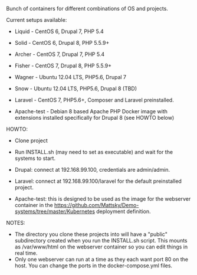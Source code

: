 Bunch of containers for different combinations of OS and projects.

Current setups available:

- Liquid - CentOS 6, Drupal 7, PHP 5.4
- Solid - CentOS 6, Drupal 8, PHP 5.5.9+

- Archer - CentOS 7, Drupal 7, PHP 5.4
- Fisher - CentOS 7, Drupal 8, PHP 5.5.9+

- Wagner - Ubuntu 12.04 LTS, PHP5.6, Drupal 7
- Snow - Ubuntu 12.04 LTS, PHP5.6, Drupal 8 (TBD)

- Laravel - CentOS 7, PHP5.6+, Composer and Laravel preinstalled.

- Apache-test - Debian 8 based Apache PHP Docker image with extensions installed specifically for Drupal 8 (see HOWTO below)

HOWTO:

- Clone project
- Run INSTALL.sh (may need to set as executable) and wait for the systems to start.
- Drupal: connect at 192.168.99.100, credentials are admin/admin.
- Laravel: connect at 192.168.99.100/laravel for the default preinstalled project.

- Apache-test: this is designed to be used as the image for the webserver container in the https://github.com/Mattsky/Demo-systems/tree/master/Kubernetes deployment definition.

NOTES:

- The directory you clone these projects into will have a "public" subdirectory created when you run the INSTALL.sh script. This mounts as /var/www/html on the webserver container so you can edit things in real time.
- Only one webserver can run at a time as they each want port 80 on the host. You can change the ports in the docker-compose.yml files.
